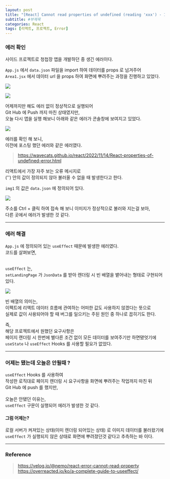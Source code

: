```yaml
---
layout: post
title: "[React] Cannot read properties of undefined (reading 'xxx') - 1"
subtitle: #부제목
categories: React
tags: [리액트, 프로젝트, Error]
---
```


### 에러 확인
사이드 프로젝트로 청첩장 앱을 개발하던 중 생긴 에러이다.

`App.js` 에서 `data.json` 파일을 import 하여 데이터를 props 로 넘겨주어<br>
`Area1.jsx` 에서 데이터 url 을 props 하여 화면에 뿌려주는 과정을 진행하고 있었다.

![](https://img1.daumcdn.net/thumb/R1280x0/?scode=mtistory2&fname=https%3A%2F%2Fblog.kakaocdn.net%2Fdn%2FcxJ9Bm%2Fbtr1pWX0NXi%2FCvGEKRzGpTOU1z5V1f1qj0%2Fimg.png)

![](https://img1.daumcdn.net/thumb/R1280x0/?scode=mtistory2&fname=https%3A%2F%2Fblog.kakaocdn.net%2Fdn%2FcomC4j%2Fbtr1EfvjtRT%2FrKdVj7hrASz0sYWinxW5yk%2Fimg.png)

어제까지만 해도 에러 없이 정상적으로 실행되어<br>
Git Hub 에 Push 까지 마친 상태였지만,<br>
오늘 다시 앱을 실행 해보니 아래와 같은 에러가 콘솔창에 보여지고 있었다.

![](https://img1.daumcdn.net/thumb/R1280x0/?scode=mtistory2&fname=https%3A%2F%2Fblog.kakaocdn.net%2Fdn%2FbAtJqx%2Fbtr1MoR5PRv%2FOC6R5bblIFyr2LbRUzJbI0%2Fimg.png)

에러를 확인 해 보니,<br>
이전에 포스팅 했던 에러와 같은 에러였다.

> <https://wavecats.github.io/react/2022/11/14/React-properties-of-undefined-error.html>

리액트에서 가장 자주 보는 오류 메시지로<br>
('') 안의 값이 정의되지 않아 불러올 수 없을 때 발생한다고 한다.<br>

`img1` 의 값은 `data.json` 에 정의되어 있다.<br>

![](https://img1.daumcdn.net/thumb/R1280x0/?scode=mtistory2&fname=https%3A%2F%2Fblog.kakaocdn.net%2Fdn%2FC3hee%2Fbtr1I9BmZdy%2FaBvuvgQ33eKC8OR1fdFPPk%2Fimg.png)

주소를 Ctrl + 클릭 하여 접속 해 보니 이미지가 정상적으로 불러와 지는걸 보아,<br>
다른 곳에서 에러가 발생한 것 같다.
<br>

---

### 에러 해결
`App.js` 에 정의되어 있는 `useEffect` 때문에 발생한 에러였다.<br>
코드를 살펴보면,<br>
<br>

`useEffect` 는,<br>
`setLandingPage` 가 `JsonData` 를 받아 렌더링 시 빈 배열을 뱉어내는 형태로 구현되어 있다.

![](https://img1.daumcdn.net/thumb/R1280x0/?scode=mtistory2&fname=https%3A%2F%2Fblog.kakaocdn.net%2Fdn%2FddZFQk%2Fbtr1uejQG4c%2FwOqoUnV6mat81a6tltRuJk%2Fimg.png)

빈 배열의 의미는,<br>
이펙트에 리액트 데이터 흐름에 관여하는 어떠한 값도 사용하지 않겠다는 뜻으로<br>
실제로 값이 사용되어야 할 때 버그를 일으키는 주된 원인 중 하나로 꼽히기도 한다.
<br>

즉,<br>
해당 프로젝트에서 원했던 요구사항은<br>
페이지 랜더링 시 한번에 별다른 조건 없이 모든 데이터를 보여주기만 하면됐엇기에<br>
`useState` 나 `useEffect` Hooks 를 사용할 필요가 없었다.

---

### 어제는 됐는데 오늘은 안될때 ?
`useEffect` Hooks 를 사용하여<br>
작성한 로직대로 페이지 렌더링 시 요구사항을 화면에 뿌려주는 작업까지 마친 뒤<br>
Git Hub 에 push 를 했지만,<br>
<br>
오늘은 안됐던 이유는,<br>
`useEffect` 구문이 실행되어 에러가 발생한 것 같다.

#### 그럼 어제는?
로컬 서버가 켜져있는 상태(이미 렌더링 되어있는 상태) 로 이미지 데이터를 불러왔기에<br>
`useEffect` 가 실행되지 않은 상태로 화면에 뿌려졌던것 같다고 추측하는 바 이다.

---

### Reference
> <https://velog.io/@nemo/react-error-cannot-read-property><br>
<https://overreacted.io/ko/a-complete-guide-to-useeffect/>
